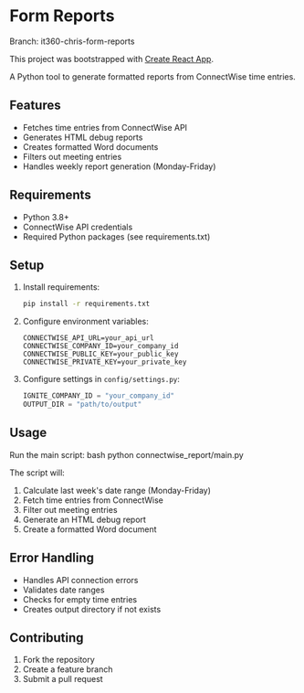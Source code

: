 # Form Reports

Branch: it360-chris-form-reports

This project was bootstrapped with [Create React App](https://github.com/facebook/create-react-app).

A Python tool to generate formatted reports from ConnectWise time entries.

## Features
- Fetches time entries from ConnectWise API
- Generates HTML debug reports
- Creates formatted Word documents
- Filters out meeting entries
- Handles weekly report generation (Monday-Friday)

## Requirements
- Python 3.8+
- ConnectWise API credentials
- Required Python packages (see requirements.txt)

## Setup
1. Install requirements:
    ```bash
    pip install -r requirements.txt
    ```

2. Configure environment variables:
    ```env
    CONNECTWISE_API_URL=your_api_url
    CONNECTWISE_COMPANY_ID=your_company_id
    CONNECTWISE_PUBLIC_KEY=your_public_key
    CONNECTWISE_PRIVATE_KEY=your_private_key
    ```

3. Configure settings in `config/settings.py`:
    ```python
    IGNITE_COMPANY_ID = "your_company_id"
    OUTPUT_DIR = "path/to/output"
    ```

## Usage
Run the main script:
bash
python connectwise_report/main.py


The script will:
1. Calculate last week's date range (Monday-Friday)
2. Fetch time entries from ConnectWise
3. Filter out meeting entries
4. Generate an HTML debug report
5. Create a formatted Word document

## Error Handling
- Handles API connection errors
- Validates date ranges
- Checks for empty time entries
- Creates output directory if not exists

## Contributing
1. Fork the repository
2. Create a feature branch
3. Submit a pull request